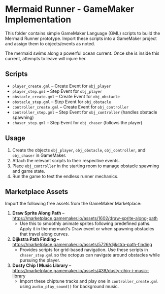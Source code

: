# Mermaid Runner - GameMaker Implementation

This folder contains simple GameMaker Language (GML) scripts to build the Mermaid Runner prototype. Import these scripts into a GameMaker project and assign them to objects/events as noted.

The mermaid swims along a powerful ocean current. Once she is inside this current, attempts to leave will injure her.

## Scripts

- `player_create.gml` – Create Event for `obj_player`
- `player_step.gml` – Step Event for `obj_player`
- `obstacle_create.gml` – Create Event for `obj_obstacle`
- `obstacle_step.gml` – Step Event for `obj_obstacle`
- `controller_create.gml` – Create Event for `obj_controller`
- `controller_step.gml` – Step Event for `obj_controller` (handles obstacle spawning)
- `chaser_step.gml` – Step Event for `obj_chaser` (follows the player)

## Usage

1. Create the objects `obj_player`, `obj_obstacle`, `obj_controller`, and `obj_chaser` in GameMaker.
2. Attach the relevant scripts to their respective events.
3. Place `obj_controller` in the starting room to manage obstacle spawning and game state.
4. Run the game to test the endless runner mechanics.

## Marketplace Assets

Import the following free assets from the GameMaker Marketplace:

1. **Draw Sprite Along Path** – <https://marketplace.gamemaker.io/assets/1602/draw-sprite-along-path>
   - Use this to smoothly animate sprites following predefined paths. Apply it in the mermaid's Draw event or when spawning obstacles that travel along curves.
2. **Dijkstra Path Finding** – <https://marketplace.gamemaker.io/assets/5726/dijkstra-path-finding>
   - Provides scripts for grid-based navigation. Use these scripts in `chaser_step.gml` so the octopus can navigate around obstacles while pursuing the player.
3. **Dusty Chip I Music Library** – <https://marketplace.gamemaker.io/assets/438/dusty-chip-i-music-library>
   - Import these chiptune tracks and play one in `controller_create.gml` using `audio_play_sound()` for background music.
